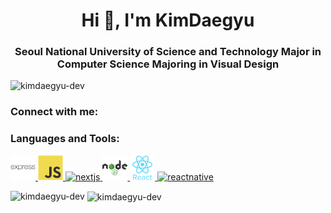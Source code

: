 <h1 align="center">Hi 👋, I'm KimDaegyu</h1>
<h3 align="center">Seoul National University of Science and Technology Major   
  in Computer Science Majoring   
  in Visual Design</h3>

<p align="left"> <img src="https://komarev.com/ghpvc/?username=kimdaegyu-dev&label=Profile%20views&color=0e75b6&style=flat" alt="kimdaegyu-dev" /> </p>

<h3 align="left">Connect with me:</h3>
<p align="left">
</p>

<h3 align="left">Languages and Tools:</h3>
<p align="left"> <a href="https://expressjs.com" target="_blank" rel="noreferrer"> <img src="https://raw.githubusercontent.com/devicons/devicon/master/icons/express/express-original-wordmark.svg" alt="express" width="40" height="40"/> </a> <a href="https://developer.mozilla.org/en-US/docs/Web/JavaScript" target="_blank" rel="noreferrer"> <img src="https://raw.githubusercontent.com/devicons/devicon/master/icons/javascript/javascript-original.svg" alt="javascript" width="40" height="40"/> </a> <a href="https://nextjs.org/" target="_blank" rel="noreferrer"> <img src="https://cdn.worldvectorlogo.com/logos/nextjs-2.svg" alt="nextjs" width="40" height="40"/> </a> <a href="https://nodejs.org" target="_blank" rel="noreferrer"> <img src="https://raw.githubusercontent.com/devicons/devicon/master/icons/nodejs/nodejs-original-wordmark.svg" alt="nodejs" width="40" height="40"/> </a> <a href="https://reactjs.org/" target="_blank" rel="noreferrer"> <img src="https://raw.githubusercontent.com/devicons/devicon/master/icons/react/react-original-wordmark.svg" alt="react" width="40" height="40"/> </a> <a href="https://reactnative.dev/" target="_blank" rel="noreferrer"> <img src="https://reactnative.dev/img/header_logo.svg" alt="reactnative" width="40" height="40"/> </a> </p>

<p><img align="left" src="https://github-readme-stats.vercel.app/api/top-langs?username=kimdaegyu-dev&show_icons=true&locale=en&layout=compact" alt="kimdaegyu-dev" /></p>

<p>&nbsp;<img align="center" src="https://github-readme-stats.vercel.app/api?username=kimdaegyu-dev&show_icons=true&locale=en" alt="kimdaegyu-dev" /></p>
